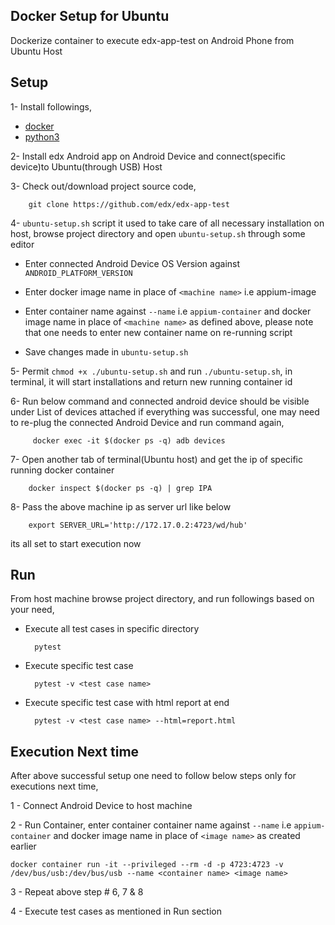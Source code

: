 ## Docker Setup for Ubuntu
Dockerize container to execute edx-app-test on Android Phone from Ubuntu Host

## Setup

1- Install followings,

  - [docker](https://www.docker.com/community-edition#/download)
  - [python3](https://www.python.org/downloads/)

2- Install edx Android app on Android Device and connect(specific device)to Ubuntu(through USB) Host

3- Check out/download project source code,

        git clone https://github.com/edx/edx-app-test

4- `ubuntu-setup.sh` script it used to take care of all necessary installation on host, browse project
directory and open `ubuntu-setup.sh` through some editor

   - Enter connected Android Device OS Version against `ANDROID_PLATFORM_VERSION`

   - Enter docker image name in place of `<machine name>` i.e appium-image

   - Enter container name against `--name` i.e `appium-container` and docker image name in place of `<machine name>` as
    defined above, please note that one needs to enter new container name on re-running script

   - Save changes made in `ubuntu-setup.sh`

5- Permit `chmod +x ./ubuntu-setup.sh` and run `./ubuntu-setup.sh`, in terminal, it will start installations and
 return new running container id

6- Run below command and connected android device should be visible under List of devices attached if everything was successful, one may need to re-plug the connected Android Device and run command again, 
           
         docker exec -it $(docker ps -q) adb devices

7- Open another tab of terminal(Ubuntu host) and get the ip of specific running docker container

        docker inspect $(docker ps -q) | grep IPA

8- Pass the above machine ip as server url like below

        export SERVER_URL='http://172.17.0.2:4723/wd/hub'

   its all set to start execution now


## Run

From host machine browse project directory, and run followings based on your need,

- Execute all test cases in specific directory

        pytest

- Execute specific test case

        pytest -v <test case name>

- Execute specific test case with html report at end

        pytest -v <test case name> --html=report.html


## Execution Next time
After above successful setup one need to follow below steps only for executions next time,

1 - Connect Android Device to host machine

2 - Run Container,  enter container container name against `--name` i.e `appium-container` and docker image name in place of `<image name>` as created earlier

    docker container run -it --privileged --rm -d -p 4723:4723 -v /dev/bus/usb:/dev/bus/usb --name <container name> <image name>

3 - Repeat above step # 6, 7 & 8

4 - Execute test cases as mentioned in Run section
